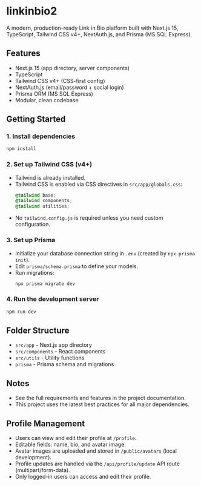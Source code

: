 # linkinbio2

A modern, production-ready Link in Bio platform built with Next.js 15, TypeScript, Tailwind CSS v4+, NextAuth.js, and Prisma (MS SQL Express).

## Features
- Next.js 15 (app directory, server components)
- TypeScript
- Tailwind CSS v4+ (CSS-first config)
- NextAuth.js (email/password + social login)
- Prisma ORM (MS SQL Express)
- Modular, clean codebase

## Getting Started

### 1. Install dependencies
```bash
npm install
```

### 2. Set up Tailwind CSS (v4+)
- Tailwind is already installed.
- Tailwind CSS is enabled via CSS directives in `src/app/globals.css`:
  ```css
  @tailwind base;
  @tailwind components;
  @tailwind utilities;
  ```
- No `tailwind.config.js` is required unless you need custom configuration.

### 3. Set up Prisma
- Initialize your database connection string in `.env` (created by `npx prisma init`).
- Edit `prisma/schema.prisma` to define your models.
- Run migrations:
  ```bash
  npx prisma migrate dev
  ```

### 4. Run the development server
```bash
npm run dev
```

## Folder Structure
- `src/app` - Next.js app directory
- `src/components` - React components
- `src/utils` - Utility functions
- `prisma` - Prisma schema and migrations

## Notes
- See the full requirements and features in the project documentation.
- This project uses the latest best practices for all major dependencies.

## Profile Management

- Users can view and edit their profile at `/profile`.
- Editable fields: name, bio, and avatar image.
- Avatar images are uploaded and stored in `/public/avatars` (local development).
- Profile updates are handled via the `/api/profile/update` API route (multipart/form-data).
- Only logged-in users can access and edit their profile.
